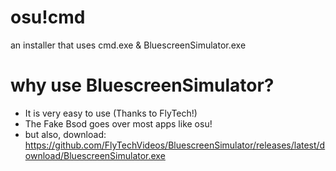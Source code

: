 # osu!cmd
an installer that uses cmd.exe & BluescreenSimulator.exe

# why use BluescreenSimulator?
 - It is very easy to use (Thanks to FlyTech!)
 - The Fake Bsod goes over most apps like osu!
 - but also, download: https://github.com/FlyTechVideos/BluescreenSimulator/releases/latest/download/BluescreenSimulator.exe
